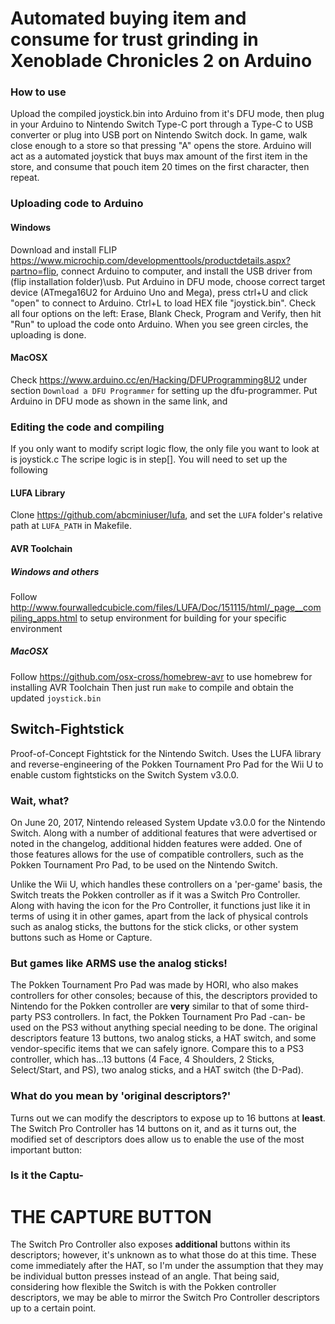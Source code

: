 # Automated buying item and consume for trust grinding in Xenoblade Chronicles 2 on Arduino

### How to use
Upload the compiled joystick.bin into Arduino from it's DFU mode, then plug in your Arduino to Nintendo Switch Type-C port through a Type-C to USB converter or plug into USB port on Nintendo Switch dock. In game, walk close enough to a store so that pressing "A" opens the store. Arduino will act as a automated joystick that buys max amount of the first item in the store, and consume that pouch item 20 times on the first character, then repeat.

### Uploading code to Arduino
#### Windows
Download and install FLIP https://www.microchip.com/developmenttools/productdetails.aspx?partno=flip, connect Arduino to computer, and install the USB driver from (flip installation folder)\usb.
Put Arduino in DFU mode, choose correct target device (ATmega16U2 for Arduino Uno and Mega), press ctrl+U and click "open" to connect to Arduino. Ctrl+L to load HEX file "joystick.bin". Check all four options on the left: Erase, Blank Check, Program and Verify, then hit "Run" to upload the code onto Arduino. When you see green circles, the uploading is done.
#### MacOSX
Check https://www.arduino.cc/en/Hacking/DFUProgramming8U2 under section `Download a DFU Programmer` for setting up the dfu-programmer.
Put Arduino in DFU mode as shown in the same link, and 

### Editing the code and compiling
If you only want to modify script logic flow, the only file you want to look at is joystick.c The scripe logic is in step[].
You will need to set up the following
#### LUFA Library
Clone https://github.com/abcminiuser/lufa, and set the `LUFA` folder's relative path at `LUFA_PATH` in Makefile.

#### AVR Toolchain
##### Windows and others
Follow http://www.fourwalledcubicle.com/files/LUFA/Doc/151115/html/_page__compiling_apps.html to setup environment for building for your specific environment
##### MacOSX
Follow https://github.com/osx-cross/homebrew-avr to use homebrew for installing AVR Toolchain
Then just run `make` to compile and obtain the updated `joystick.bin`


## Switch-Fightstick
Proof-of-Concept Fightstick for the Nintendo Switch. Uses the LUFA library and reverse-engineering of the Pokken Tournament Pro Pad for the Wii U to enable custom fightsticks on the Switch System v3.0.0.

### Wait, what?
On June 20, 2017, Nintendo released System Update v3.0.0 for the Nintendo Switch. Along with a number of additional features that were advertised or noted in the changelog, additional hidden features were added. One of those features allows for the use of compatible controllers, such as the Pokken Tournament Pro Pad, to be used on the Nintendo Switch.

Unlike the Wii U, which handles these controllers on a 'per-game' basis, the Switch treats the Pokken controller as if it was a Switch Pro Controller. Along with having the icon for the Pro Controller, it functions just like it in terms of using it in other games, apart from the lack of physical controls such as analog sticks, the buttons for the stick clicks, or other system buttons such as Home or Capture.

### But games like ARMS use the analog sticks!
The Pokken Tournament Pro Pad was made by HORI, who also makes controllers for other consoles; because of this, the descriptors provided to Nintendo for the Pokken controller are **very** similar to that of some third-party PS3 controllers. In fact, the Pokken Tournament Pro Pad -can- be used on the PS3 without anything special needing to be done. The original descriptors feature 13 buttons, two analog sticks, a HAT switch, and some vendor-specific items that we can safely ignore. Compare this to a PS3 controller, which has...13 buttons (4 Face, 4 Shoulders, 2 Sticks, Select/Start, and PS), two analog sticks, and a HAT switch (the D-Pad). 

### What do you mean by 'original descriptors?'
Turns out we can modify the descriptors to expose up to 16 buttons at **least**. The Switch Pro Controller has 14 buttons on it, and as it turns out, the modified set of descriptors does allow us to enable the use of the most important button:

### Is it the Captu-

# THE CAPTURE BUTTON

The Switch Pro Controller also exposes **additional** buttons within its descriptors; however, it's unknown as to what those do at this time. These come immediately after the HAT, so I'm under the assumption that they may be individual button presses instead of an angle. That being said, considering how flexible the Switch is with the Pokken controller descriptors, we may be able to mirror the Switch Pro Controller descriptors up to a certain point.
